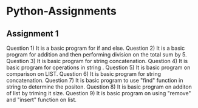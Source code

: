 # Python-Assignments
## Assignment 1
Question 1) It is a basic program for if and else.
Question 2) It is a basic program for addition and then performing division on the total sum by 5.
Question 3) It is basic program for string concatenation.
Question 4) It is basic program for operations in string .
Question 5) It is basic program on comparison on LIST.
Question 6) It is basic program for string concatenation.
Question 7) It is basic program to use "find" function in string to determine the positon.
Question 8) It is basic program on additon of list by triming it size.
Question 9) It is basic program on using "remove" and "insert" function on list.
